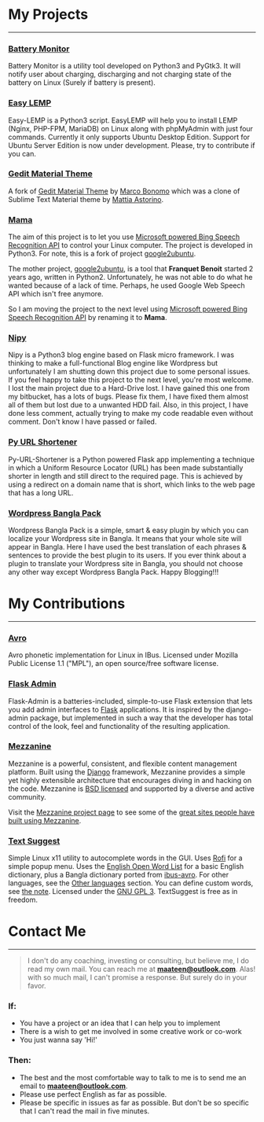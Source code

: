 # My Projects

----------

### **[Battery Monitor](http://lab.maateen.me/battery-monitor/)**

Battery Monitor is a utility tool developed on Python3 and PyGtk3. It will notify user about charging, discharging and not charging state of the battery on Linux (Surely if battery is present).

### **[Easy LEMP](http://lab.maateen.me/easy-lemp)**

Easy-LEMP is a Python3 script. EasyLEMP will help you to install LEMP (Nginx, PHP-FPM, MariaDB) on Linux along with phpMyAdmin with just four commands. Currently it only supports Ubuntu Desktop Edition. Support for Ubuntu Server Edition is now under development. Please, try to contribute if you can.

### **[Gedit Material Theme](http://lab.maateen.me/gedit-material-theme/)**

A fork of [Gedit Material Theme](https://github.com/radel/gedit-material-theme) by [Marco Bonomo](https://github.com/radel) which was a clone of Sublime Text Material theme by [Mattia Astorino](http://equinsuocha.io/).

### **[Mama](http://lab.maateen.me/mama/)**

The aim of this project is to let you use [Microsoft powered Bing Speech Recognition API](https://www.microsoft.com/cognitive-services/en-us/speech-api) to control your Linux computer. The project is developed in Python3. For note, this is a fork of project [google2ubuntu](https://github.com/benoitfragit/google2ubuntu).  

The mother project, [google2ubuntu](https://github.com/benoitfragit/google2ubuntu), is a tool that **Franquet Benoit** started 2 years ago, written in Python2. Unfortunately, he was not able to do what he wanted because of a lack of time. Perhaps, he used Google Web Speech API which isn't free anymore. 

So I am moving the project to the next level using [Microsoft powered Bing Speech Recognition API](https://www.microsoft.com/cognitive-services/en-us/speech-api) by renaming it to **Mama**.

### **[Nipy](http://lab.maateen.me/nipy)**

Nipy is a Python3 blog engine based on Flask micro framework. I was thinking to make a full-functional Blog engine like Wordpress but unfortunately I am shutting down this project due to some personal issues. If you feel happy to take this project to the next level, you're most welcome. I lost the main project due to a Hard-Drive lost. I have gained this one from my bitbucket, has a lots of bugs. Please fix them, I have fixed them almost all of them but lost due to a unwanted HDD fail. Also, in this project, I have done less comment, actually trying to make my code readable even without comment. Don't know I have passed or failed.

### **[Py URL Shortener](http://lab.maateen.me/py-url-shortener)**

Py-URL-Shortener is a Python powered Flask app implementing a technique in which a Uniform Resource Locator (URL) has been made substantially shorter in length and still direct to the required page. This is achieved by using a redirect on a domain name that is short, which links to the web page that has a long URL.

### **[Wordpress Bangla Pack](http://lab.maateen.me/wordpress-bangla-pack)**

Wordpress Bangla Pack is a simple, smart & easy plugin by which you can localize your Wordpress site in Bangla. It means that your whole site will appear in Bangla. Here I have used the best translation of each phrases & sentences to provide the best plugin to its users. If you ever think about a plugin to translate your Wordpress site in Bangla, you should not choose any other way except Wordpress Bangla Pack. Happy Blogging!!!

# My Contributions

----------

### **[Avro](http://lab.maateen.me/avro/)**

Avro phonetic implementation for Linux in IBus. Licensed under Mozilla Public License 1.1 ("MPL"), an open source/free software license.

### **[Flask Admin](https://github.com/flask-admin/flask-admin)**

Flask-Admin is a batteries-included, simple-to-use Flask extension that lets you add admin interfaces to [Flask](http://flask.pocoo.org/) applications. It is inspired by the django-admin package, but implemented in such a way that the developer has total control of the look, feel and functionality of the resulting application.

### **[Mezzanine](https://github.com/stephenmcd/mezzanine)**

Mezzanine is a powerful, consistent, and flexible content management platform. Built using the [Django](http://djangoproject.com/) framework, Mezzanine provides a simple yet highly extensible architecture that encourages diving in and hacking on the code. Mezzanine is [BSD licensed](http://www.linfo.org/bsdlicense.html) and supported by a diverse and active community.

Visit the [Mezzanine project page](http://mezzanine.jupo.org/) to see some of the [great sites people have built using Mezzanine](http://mezzanine.jupo.org/sites/).

### **[Text Suggest](https://github.com/maateen/TextSuggestBangla)**

Simple Linux x11 utility to autocomplete words in the GUI. Uses [Rofi](https://davedavenport.github.io/rofi/) for a simple popup menu. Uses the [English Open Word List](http://dreamsteep.com/projects/the-english-open-word-list.html) for a basic English dictionary, plus a Bangla dictionary ported from [ibus-avro](https:github.com/sarim/ibus-avro). For other languages, see the [Other languages](#other-languages) section. You can define custom words, see [the note](#custom-words). Licensed under the [GNU GPL 3](https://www.gnu.org/licenses/gpl.txt). TextSuggest is free as in freedom.

# Contact Me

----------

> I don't do any coaching, investing or consulting, but believe me, I do read my own mail. You can reach me at **[maateen@outlook.com](mailto:maateen@outlook.com)**. Alas! with so much mail, I can't promise a response. But surely do in your favor.

### If:

 - You have a project or an idea that I can help you to implement
 - There is a wish to get me involved in some creative work or co-work
 - You just wanna say 'Hi!'

### Then:

- The best and the most comfortable way to talk to me is to send me an email to **[maateen@outlook.com](mailto:maateen@outlook.com)**.
- Please use perfect English as far as possible.
- Please be specific in issues as far as possible. But don't be so specific that I can't read the mail in five minutes.
